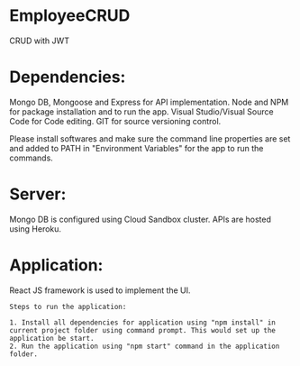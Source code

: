 # EmployeeCRUD
 CRUD with JWT
 
 # Dependencies: 
 
Mongo DB, Mongoose and Express for API implementation.
Node and NPM for package installation and to run the app.
Visual Studio/Visual Source Code for Code editing.
GIT for source versioning control.

Please install softwares and make sure the command line properties are set and added to PATH in "Environment Variables" for the app to run the commands.

 # Server:
 
Mongo DB is configured using Cloud Sandbox cluster. APIs are hosted using Heroku.
	
# Application:
React JS framework is used to implement the UI. 

	Steps to run the application:
	
	1. Install all dependencies for application using "npm install" in current project folder using command prompt. This would set up the application be start.
	2. Run the application using "npm start" command in the application folder.
